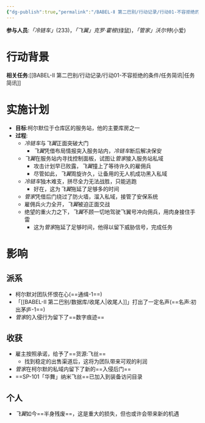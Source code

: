 ```yaml
---
{"dg-publish":true,"permalink":"/BABEL-Ⅱ 第二巴别/行动记录/行动01-不容拒绝的条件/行动Log/"}
---
```


**参与人员**:*「冷链车」*(233)，*「飞翼」克罗·霍根*(绿鼠)，*「管家」沃尔特*(小爱)
# 行动背景
**相关任务**:[[BABEL-Ⅱ 第二巴别/行动记录/行动01-不容拒绝的条件/任务简讯\|任务简讯]]
# 实施计划
- **目标**:柯尔默位于仓库区的服务站，他的主要库房之一
- **过程**:
	- *冷链车*与*飞翼*正面突破大门
		- *飞翼*凭借布局情报突入服务站内，*冷链车*断后解决保安
	- *飞翼*在服务站内寻找控制面板，试图让*管家*接入服务站私域
		- 攻击计划早已败露，*飞翼*撞上了等待许久的雇佣兵
		- 尽管如此，*飞翼*周旋许久，让备用的无人机成功黑入私域
	- *冷链车*独木难支，拼尽全力无法战胜，只能逃跑
		- 好在，这为*飞翼*拖延了足够多的时间
	- *管家*凭借后门绕过了防火墙，溜入私域，接管了安保系统
	- 雇佣兵火力全开，*飞翼*被迫正面交战
	- 绝望的重火力之下，*飞翼*不顾一切地驾驶飞翼号冲向佣兵，用肉身接住手雷
		- 这为*管家*拖延了足够时间，他得以留下威胁信号，完成任务

# 影响
## 派系
- 柯尔默对团队怀恨在心(==通缉-1==)
- 「[[BABEL-Ⅱ 第二巴别/数据库/收尾人\|收尾人]]」打出了一定名声(==名声:初出茅庐-1==)
- *管家*的入侵行为留下了==数字痕迹==
## 收获
- 雇主按照承诺，给予了==货源:飞丝==
	- 找到稳定的出售渠道后，这将为团队带来可观的利润
- *管家*在柯尔默的私域内留下了新的==入侵后门==
- ==SP-101「华舞」纳米飞丝==已加入到装备访问目录

## 个人
- *飞翼*如今==半身残废==，这是重大的损失，但也或许会带来新的机遇
